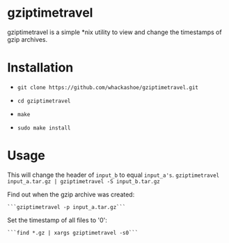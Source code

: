 gziptimetravel
================

gziptimetravel is a simple \*nix utility to view and change the timestamps of gzip archives.

Installation
============

* `git clone https://github.com/whackashoe/gziptimetravel.git`

* `cd gziptimetravel`

* `make`

* `sudo make install`

Usage
=====

This will change the header of `input_b` to equal `input_a's`.
```gziptimetravel input_a.tar.gz | gziptimetravel -S input_b.tar.gz```


Find out when the gzip archive was created:

    ```gziptimetravel -p input_a.tar.gz```

Set the timestamp of all files to '0':

    ```find *.gz | xargs gziptimetravel -s0```
